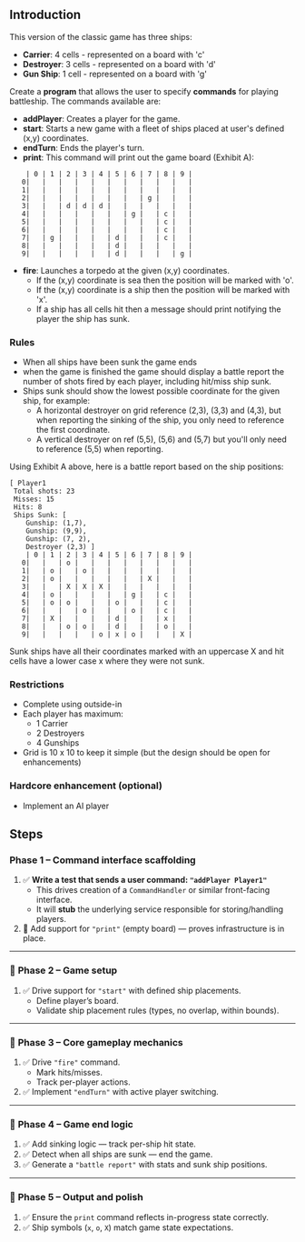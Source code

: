 ## Introduction

This version of the classic game has three ships:

- **Carrier**: 4 cells - represented on a board with 'c'
- **Destroyer**: 3 cells - represented on a board with 'd'
- **Gun Ship**: 1 cell - represented on a board with 'g'

Create a **program** that allows the user to specify **commands** for playing battleship. The commands available are:

- **addPlayer**: Creates a player for the game.
- **start**: Starts a new game with a fleet of ships placed at user's defined (x,y) coordinates.
- **endTurn**: Ends the player's turn.
- **print**: This command will print out the game board (Exhibit A):

```
    | 0 | 1 | 2 | 3 | 4 | 5 | 6 | 7 | 8 | 9 |
   0|   |   |   |   |   |   |   |   |   |   |
   1|   |   |   |   |   |   |   |   |   |   |
   2|   |   |   |   |   |   |   | g |   |   |
   3|   |   | d | d | d |   |   |   |   |   |
   4|   |   |   |   |   |   | g |   | c |   |
   5|   |   |   |   |   |   |   |   | c |   |
   6|   |   |   |   |   |   |   |   | c |   |
   7|   | g |   |   |   | d |   |   | c |   |
   8|   |   |   |   |   | d |   |   |   |   |
   9|   |   |   |   |   | d |   |   |   | g |
```

- **fire**: Launches a torpedo at the given (x,y) coordinates.
  - If the (x,y) coordinate is sea then the position will be marked with 'o'.
  - If the (x,y) coordinate is a ship then the position will be marked with 'x'.
  - If a ship has all cells hit then a message should print notifying the player the ship has sunk.

### Rules

- When all ships have been sunk the game ends
- when the game is finished the game should display a battle report the number of shots fired by each player, including hit/miss ship sunk.
- Ships sunk should show the lowest possible coordinate for the given ship, for example:
  - A horizontal destroyer on grid reference (2,3), (3,3) and (4,3), but when reporting the sinking of the ship, you only need to reference the first coordinate.
  - A vertical destroyer on ref (5,5), (5,6) and (5,7) but you'll only need to reference (5,5) when reporting.

Using Exhibit A above, here is a battle report based on the ship positions:

```
[ Player1
 Total shots: 23
 Misses: 15
 Hits: 8
 Ships Sunk: [ 
	Gunship: (1,7),
	Gunship: (9,9),
	Gunship: (7, 2),
	Destroyer (2,3) ]
    | 0 | 1 | 2 | 3 | 4 | 5 | 6 | 7 | 8 | 9 |
   0|   |   | o |   |   |   |   |   |   |   |
   1|   | o |   | o |   |   |   |   |   |   |
   2|   | o |   |   |   |   |   | X |   |   |
   3|   |   | X | X | X |   |   |   |   |   |
   4|   | o |   |   |   |   | g |   | c |   |
   5|   | o | o |   |   | o |   |   | c |   |
   6|   |   |   | o |   |   | o |   | c |   |
   7|   | X |   |   |   | d |   |   | x |   |
   8|   |   | o | o |   | d |   |   | o |   |
   9|   |   |   |   | o | x | o |   |   | X |
```

Sunk ships have all their coordinates marked with an uppercase X and hit cells have a lower case x where they were not sunk.

### Restrictions

- Complete using outside-in
- Each player has maximum:
  - 1 Carrier
  - 2 Destroyers
  - 4 Gunships
- Grid is 10 x 10 to keep it simple (but the design should be open for enhancements)

### Hardcore enhancement (optional)

- Implement an AI player



## Steps

###  **Phase 1 – Command interface scaffolding**

1. ✅ **Write a test that sends a user command: `"addPlayer Player1"`**
   - This drives creation of a `CommandHandler` or similar front-facing interface.
   - It will **stub** the underlying service responsible for storing/handling players.
2. 🔨 Add support for `"print"` (empty board) — proves infrastructure is in place.

------

### 🔹 **Phase 2 – Game setup**

1. ✅ Drive support for `"start"` with defined ship placements.
   - Define player’s board.
   - Validate ship placement rules (types, no overlap, within bounds).

------

### 🔹 **Phase 3 – Core gameplay mechanics**

1. ✅ Drive `"fire"` command.
   - Mark hits/misses.
   - Track per-player actions.
2. ✅ Implement `"endTurn"` with active player switching.

------

### 🔹 **Phase 4 – Game end logic**

1. ✅ Add sinking logic — track per-ship hit state.
2. ✅ Detect when all ships are sunk — end the game.
3. ✅ Generate a `"battle report"` with stats and sunk ship positions.

------

### 🔹 **Phase 5 – Output and polish**

1. ✅ Ensure the `print` command reflects in-progress state correctly.
2. ✅ Ship symbols (`x`, `o`, `X`) match game state expectations.